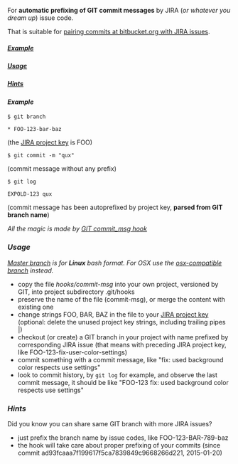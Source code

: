 For **automatic prefixing of GIT commit messages** by JIRA (*or whatever you dream up*) issue code.

That is suitable for [pairing commits at bitbucket.org with JIRA issues](https://blog.bitbucket.org/2012/04/30/linking-bitbucket-and-jira/).

##### [*Example*](#example)
##### [*Usage*](#usage)
##### [*Hints*](#hints)


#### *Example*

```
$ git branch
```

```
* FOO-123-bar-baz
```
 (the [JIRA project key](https://confluence.atlassian.com/display/JIRA/Defining+a+Project#DefiningaProject-Creatingaproject) is FOO)

```
$ git commit -m "qux"
```
 (commit message without any prefix)

```
$ git log
```

```
EXPOLD-123 qux
```
 (commit message has been autoprefixed by project key, **parsed from GIT branch name**)

*All the magic is made by [GIT commit_msg hook](http://git-scm.com/docs/githooks#_commit_msg)*

### *Usage*

*[Master branch](/jaroslavtyc/git-commit-autoprefix/tree/master) is for __Linux__ bash format. For OSX use the [osx-compatible branch](/jaroslavtyc/git-commit-autoprefix/tree/osx-compatible) instead.*

  * copy the file *hooks/commit-msg* into your own project, versioned by GIT, into project subdirectory .git/hooks
  * preserve the name of the file (commit-msg), or merge the content with existing one
  * change strings FOO, BAR, BAZ in the file to your [JIRA project key](https://confluence.atlassian.com/display/JIRA/Defining+a+Project#DefiningaProject-Creatingaproject)
  (optional: delete the unused project key strings, including trailing pipes |)
  * checkout (or create) a GIT branch in your project with name prefixed by corresponding JIRA issue (that means with preceding JIRA project key, like FOO-123-fix-user-color-settings)
  * commit something with a commit message, like "fix: used background color respects use settings"
  * look to commit history, by `git log` for example, and observe the last commit message, it should be like "FOO-123 fix: used background color respects use settings" 

### *Hints*

Did you know you can share same GIT branch with more JIRA issues?
  * just prefix the branch name by issue codes, like FOO-123-BAR-789-baz
  * the hook will take care about proper prefixing of your commits (since commit ad93fcaaa7f199617f5ca7839849c9668266d221, 2015-01-20)
